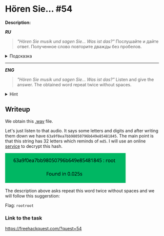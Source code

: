 # Hören Sie... #54
**Description:**

***RU***
> *"Hören Sie musik und sagen Sie... Was ist das?"*  Послушайте и дайте ответ. Полученное слово повторите дважды без пробелов.

<details>
 <summary>Подсказка</summary>

```
То, что вы слышите, еще не ответ.
```
</details>

---

***ENG***
> *"Hören Sie musik und sagen Sie... Was ist das?"*  Listen and give the answer. The obtained word repeat twice without spaces.

<details>
 <summary>Hint</summary>

```
What you hear is not an answer yet.
```
</details>

## Writeup

We obtain this [.wav](/FHQ/files/steganography/Horen-sie.wav) file.

Let's just listen to that audio. It says some letters and digits and after writing them down we have `63a9f0ea7bb98050796b649e85481845`. The main point is that this string has 32 letters which reminds of `md5`. I will use an online [service](http://md5decrypt.net/en/) to decrypt this hash.

![image](/FHQ/images/steganography/Horen-Sie.png)

The description above asks repeat this word twice without spaces and we will follow this suggerstion:

Flag: `rootroot`

### Link to the task

https://freehackquest.com/?quest=54
